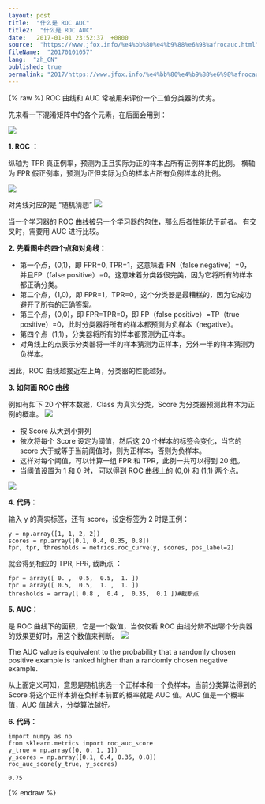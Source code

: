 ```yaml
---
layout: post
title:  "什么是 ROC AUC"
title2:  "什么是 ROC AUC"
date:   2017-01-01 23:52:37  +0800
source:  "https://www.jfox.info/%e4%bb%80%e4%b9%88%e6%98%afrocauc.html"
fileName:  "20170101057"
lang:  "zh_CN"
published: true
permalink: "2017/https://www.jfox.info/%e4%bb%80%e4%b9%88%e6%98%afrocauc.html"
---
```

{% raw %}
ROC 曲线和 AUC 常被用来评价一个二值分类器的优劣。

先来看一下混淆矩阵中的各个元素，在后面会用到：

![](ccfd719.png)

**1. ROC ：**

纵轴为 TPR 真正例率，预测为正且实际为正的样本占所有正例样本的比例。 
横轴为 FPR 假正例率，预测为正但实际为负的样本占所有负例样本的比例。

![](feb5ca1.png)

对角线对应的是 “随机猜想” 
![](ffb1755.png)

当一个学习器的 ROC 曲线被另一个学习器的包住，那么后者性能优于前者。 
有交叉时，需要用 AUC 进行比较。

**2. 先看图中的四个点和对角线：**

- 第一个点，(0,1)，即 FPR=0, TPR=1，这意味着 FN（false negative）=0，并且FP（false positive）=0。这意味着分类器很完美，因为它将所有的样本都正确分类。
- 第二个点，(1,0)，即 FPR=1，TPR=0，这个分类器是最糟糕的，因为它成功避开了所有的正确答案。
- 第三个点，(0,0)，即 FPR=TPR=0，即 FP（false positive）=TP（true positive）=0，此时分类器将所有的样本都预测为负样本（negative）。
- 第四个点（1,1），分类器将所有的样本都预测为正样本。
- 对角线上的点表示分类器将一半的样本猜测为正样本，另外一半的样本猜测为负样本。

因此，ROC 曲线越接近左上角，分类器的性能越好。

**3. 如何画 ROC 曲线**

例如有如下 20 个样本数据，Class 为真实分类，Score 为分类器预测此样本为正例的概率。 
![](e5937f3.png)

- 按 Score 从大到小排列
- 依次将每个 Score 设定为阈值，然后这 20 个样本的标签会变化，当它的 score 大于或等于当前阈值时，则为正样本，否则为负样本。
- 这样对每个阈值，可以计算一组 FPR 和 TPR，此例一共可以得到 20 组。
- 当阈值设置为 1 和 0 时， 可以得到 ROC 曲线上的 (0,0) 和 (1,1) 两个点。

![](260cb1e.png)

**4. 代码：**

输入 y 的真实标签，还有 score，设定标签为 2 时是正例：

    y = np.array([1, 1, 2, 2])
    scores = np.array([0.1, 0.4, 0.35, 0.8])
    fpr, tpr, thresholds = metrics.roc_curve(y, scores, pos_label=2)

就会得到相应的 TPR, FPR, 截断点 ：

    fpr = array([ 0. ,  0.5,  0.5,  1. ])
    tpr = array([ 0.5,  0.5,  1. ,  1. ])
    thresholds = array([ 0.8 ,  0.4 ,  0.35,  0.1 ])#截断点

**5. AUC：**

是 ROC 曲线下的面积，它是一个数值，当仅仅看 ROC 曲线分辨不出哪个分类器的效果更好时，用这个数值来判断。 
![](1007cc6.png)

The AUC value is equivalent to the probability that a randomly chosen positive example is ranked higher than a randomly chosen negative example.

从上面定义可知，意思是随机挑选一个正样本和一个负样本，当前分类算法得到的 Score 将这个正样本排在负样本前面的概率就是 AUC 值。AUC 值是一个概率值，AUC 值越大，分类算法越好。

**6. 代码：**

    import numpy as np
    from sklearn.metrics import roc_auc_score
    y_true = np.array([0, 0, 1, 1])
    y_scores = np.array([0.1, 0.4, 0.35, 0.8])
    roc_auc_score(y_true, y_scores)
    
    0.75
{% endraw %}